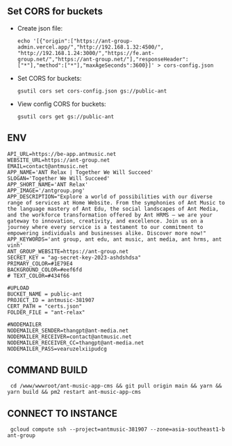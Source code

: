 ## Set CORS for buckets

- Create json file:

  `echo '[{"origin":["https://ant-group-admin.vercel.app/","http://192.168.1.32:4500/", "http://192.168.1.24:3000/","https://fe.ant-group.net/","https://ant-group.net/"],"responseHeader":["*"],"method":["*"],"maxAgeSeconds":3600}]' > cors-config.json`

- Set CORS for buckets:

  `gsutil cors set cors-config.json gs://public-ant`

- View config CORS for buckets:

  `gsutil cors get gs://public-ant`

## ENV

    API_URL=https://be-app.antmusic.net
    WEBSITE_URL=https://ant-group.net
    EMAIL=contact@antmusic.net
    APP_NAME='ANT Relax | Together We Will Succeed'
    SLOGAN='Together We Will Succeed'
    APP_SHORT_NAME='ANT Relax'
    APP_IMAGE='/antgroup.png'
    APP_DESCRIPTION="Explore a world of possibilities with our diverse range of services at Home Website. From the symphonies of Ant Music to the language mastery of Ant Edu, the social landscapes of Ant Media, and the workforce transformation offered by Ant HRMS – we are your gateway to innovation, creativity, and excellence. Join us on a journey where every service is a testament to our commitment to empowering individuals and businesses alike. Discover more now!"
    APP_KEYWORDS='ant group, ant edu, ant music, ant media, ant hrms, ant vinh'
    ANT_GROUP_WEBSITE=https://ant-group.net
    SECRET_KEY = "ag-secret-key-2023-ashdshdsa"
    PRIMARY_COLOR=#1E79E4
    BACKGROUND_COLOR=#eef6fd
    # TEXT_COLOR=#434f66

    #UPLOAD
    BUCKET_NAME = public-ant
    PROJECT_ID = antmusic-381907
    CERT_PATH = "certs.json"
    FOLDER_FILE = "ant-relax"

    #NODEMAILER
    NODEMAILER_SENDER=thangpt@ant-media.net
    NODEMAILER_RECEIVER=contact@antmusic.net
    NODEMAILER_RECEIVER_CC=thangpt@ant-media.net
    NODEMAILER_PASS=vearuzelxiipudcg

## COMMAND BUILD

     cd /www/wwwroot/ant-music-app-cms && git pull origin main && yarn && yarn build && pm2 restart ant-music-app-cms

## CONNECT TO INSTANCE

     gcloud compute ssh --project=antmusic-381907 --zone=asia-southeast1-b ant-group

